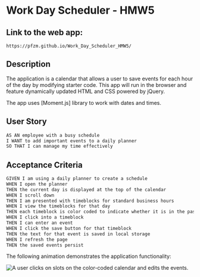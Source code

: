 # Work Day Scheduler - HMW5

## Link to the web app:

```
https://pfzm.github.io/Work_Day_Scheduler_HMW5/
```

## Description

The application is a calendar that allows a user to save events for each hour of the day by modifying starter code. This app will run in the browser and feature dynamically updated HTML and CSS powered by jQuery.

The app uses [Moment.js] library to work with dates and times.

## User Story

```md
AS AN employee with a busy schedule
I WANT to add important events to a daily planner
SO THAT I can manage my time effectively
```

## Acceptance Criteria

```md
GIVEN I am using a daily planner to create a schedule
WHEN I open the planner
THEN the current day is displayed at the top of the calendar
WHEN I scroll down
THEN I am presented with timeblocks for standard business hours
WHEN I view the timeblocks for that day
THEN each timeblock is color coded to indicate whether it is in the past, present, or future
WHEN I click into a timeblock
THEN I can enter an event
WHEN I click the save button for that timeblock
THEN the text for that event is saved in local storage
WHEN I refresh the page
THEN the saved events persist
```

The following animation demonstrates the application functionality:

![A user clicks on slots on the color-coded calendar and edits the events.](./Assets/05-third-party-apis-homework-demo.gif)
